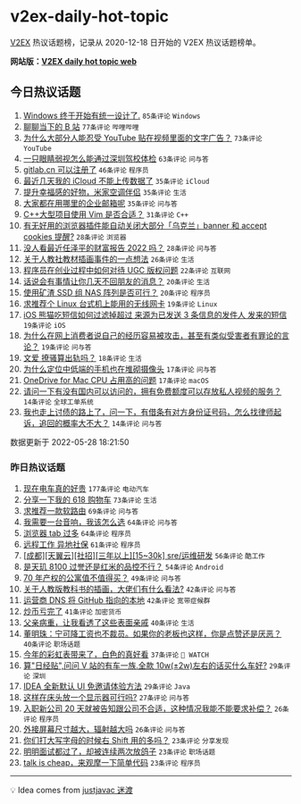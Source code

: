 # v2ex-daily-hot-topic

[V2EX](https://www.v2ex.com/) 热议话题榜，记录从 2020-12-18 日开始的 V2EX 热议话题榜单。

**网站版：[V2EX daily hot topic web](https://boojack.github.io/v2ex-daily-hot-topic-web/)**

## 今日热议话题

<!-- TODAY BEGIN -->

1. [Windows 终于开始有统一设计了.](https://www.v2ex.com/t/855808) `85条评论` `Windows`
1. [聊聊当下的 B 站](https://www.v2ex.com/t/855846) `77条评论` `哔哩哔哩`
1. [为什么大部分人能忍受 YouTube 贴在视频里面的文字广告？](https://www.v2ex.com/t/855789) `73条评论` `YouTube`
1. [一只眼睛弱视怎么能通过深圳驾校体检](https://www.v2ex.com/t/855788) `63条评论` `问与答`
1. [gitlab.cn 可以注册了](https://www.v2ex.com/t/855804) `46条评论` `程序员`
1. [最近几天我的 iCloud 不能上传数据了](https://www.v2ex.com/t/855822) `35条评论` `iCloud`
1. [提升幸福感的好物，米家空调伴侣](https://www.v2ex.com/t/855828) `35条评论` `生活`
1. [大家都在用哪里的企业邮箱呢](https://www.v2ex.com/t/855852) `35条评论` `问与答`
1. [C++大型项目使用 Vim 是否合适？](https://www.v2ex.com/t/855829) `31条评论` `C++`
1. [有无好用的浏览器插件能自动关闭大部分「乌克兰」banner 和 accept cookies 提醒?](https://www.v2ex.com/t/855918) `28条评论` `浏览器`
1. [没人看最近任泽平的财富报告 2022 吗？](https://www.v2ex.com/t/855908) `28条评论` `问与答`
1. [关于人教社教材插画事件的一点想法](https://www.v2ex.com/t/855873) `26条评论` `生活`
1. [程序员在创业过程中如何对待 UGC 版权问题](https://www.v2ex.com/t/855862) `22条评论` `互联网`
1. [话说会有事情让你几天不回朋友的消息？](https://www.v2ex.com/t/855872) `20条评论` `生活`
1. [使用矿渣 SSD 组 NAS 阵列是否可行？](https://www.v2ex.com/t/855794) `20条评论` `程序员`
1. [求推荐个 Linux 台式机上能用的无线网卡](https://www.v2ex.com/t/855903) `19条评论` `Linux`
1. [iOS 熊猫吃短信如何过滤掉超过 来源为已发送 3 条信息的发件人 发来的短信](https://www.v2ex.com/t/855892) `19条评论` `iOS`
1. [为什么在网上消费者说自己的经历容易被攻击，甚至有类似受害者有罪论的言论？](https://www.v2ex.com/t/855867) `19条评论` `问与答`
1. [文爱 撩骚算出轨吗？](https://www.v2ex.com/t/855909) `18条评论` `生活`
1. [为什么定位中低端的手机也在堆砌摄像头](https://www.v2ex.com/t/855880) `17条评论` `问与答`
1. [OneDrive for Mac CPU 占用高的问题](https://www.v2ex.com/t/855854) `17条评论` `macOS`
1. [请问一下有没有国内可以访问的，拥有免费额度可以存放私人视频的服务？](https://www.v2ex.com/t/855835) `14条评论` `全球工单系统`
1. [我也走上讨债的路上了，问一下，有借条有对方身份证号码，怎么找律师起诉，追回的概率大不大？](https://www.v2ex.com/t/855802) `14条评论` `问与答`

数据更新于 2022-05-28 18:21:50

<!-- TODAY END -->

### 昨日热议话题

<!-- YESTERDAY BEGIN -->

1. [现在电车真的好贵](https://www.v2ex.com/t/855591) `177条评论` `电动汽车`
1. [分享一下我的 618 购物车](https://www.v2ex.com/t/855668) `73条评论` `生活`
1. [求推荐一款软路由](https://www.v2ex.com/t/855585) `69条评论` `问与答`
1. [我需要一台音响，我该怎么选](https://www.v2ex.com/t/855578) `64条评论` `问与答`
1. [浏览器 tab 过多](https://www.v2ex.com/t/855608) `64条评论` `程序员`
1. [远程工作 异地社保](https://www.v2ex.com/t/855581) `61条评论` `程序员`
1. [[成都][天翼云][社招][三年以上][15~30k] sre/运维研发](https://www.v2ex.com/t/855655) `56条评论` `酷工作`
1. [是天玑 8100 过誉还是红米的品控不行？](https://www.v2ex.com/t/855624) `54条评论` `Android`
1. [70 年产权的公寓值不值得买？](https://www.v2ex.com/t/855694) `49条评论` `问与答`
1. [关于人教版教科书的插画，大佬们有什么看法?](https://www.v2ex.com/t/855748) `42条评论` `问与答`
1. [运营商 DNS 将 GitHub 指向的本地](https://www.v2ex.com/t/855574) `42条评论` `宽带症候群`
1. [炒币亏完了](https://www.v2ex.com/t/855759) `41条评论` `加密货币`
1. [父亲病重，让我看透了这些表面亲戚](https://www.v2ex.com/t/855776) `40条评论` `生活`
1. [董明珠：宁可降工资也不裁员。如果你的老板也这样，你是点赞还是厌恶？](https://www.v2ex.com/t/855641) `40条评论` `职场话题`
1. [今年的彩虹表带来了，白色的真好看](https://www.v2ex.com/t/855708) `37条评论` ` WATCH`
1. [算"日经贴",问问 V 站的有车一族.全款 10w(±2w)左右的话买什么车好?](https://www.v2ex.com/t/855672) `29条评论` `深圳`
1. [IDEA 全新默认 UI 免邀请体验方法](https://www.v2ex.com/t/855631) `29条评论` `Java`
1. [这样在床头放一个显示器可行吗?](https://www.v2ex.com/t/855687) `27条评论` `问与答`
1. [入职新公司 20 天就被告知跟公司不合适，这种情况我能不能要求补偿？](https://www.v2ex.com/t/855728) `26条评论` `程序员`
1. [外接屏幕尺寸越大，辐射越大吗](https://www.v2ex.com/t/855676) `26条评论` `问与答`
1. [你们打大写字母的时候右 Shift 用的多吗？](https://www.v2ex.com/t/855751) `23条评论` `分享发现`
1. [明明面试都过了，却被连续两次放鸽子](https://www.v2ex.com/t/855632) `23条评论` `职场话题`
1. [talk is cheap，来观摩一下简单代码](https://www.v2ex.com/t/855579) `23条评论` `程序员`

<!-- YESTERDAY END -->

---

💡 Idea comes from [justjavac 迷渡](https://github.com/justjavac/)
